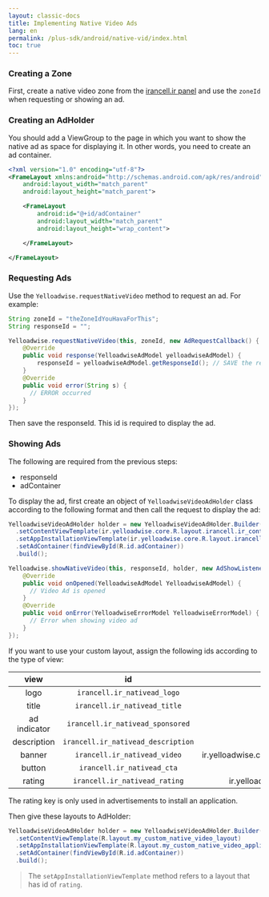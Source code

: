 ```yaml
---
layout: classic-docs
title: Implementing Native Video Ads
lang: en
permalink: /plus-sdk/android/native-vid/index.html
toc: true
---
```


### Creating a Zone
First, create a native video zone from the [irancell.ir panel](https://dashboard.irancell.ir/) and use the `zoneId` when requesting or showing an ad.

### Creating an AdHolder
You should add a ViewGroup to the page in which you want to show the native ad as space for displaying it. In other words, you need to create an ad container.

```xml
<?xml version="1.0" encoding="utf-8"?>
<FrameLayout xmlns:android="http://schemas.android.com/apk/res/android"
    android:layout_width="match_parent"
    android:layout_height="match_parent">

    <FrameLayout
        android:id="@+id/adContainer"
        android:layout_width="match_parent"
        android:layout_height="wrap_content">

    </FrameLayout>

</FrameLayout>
```

### Requesting Ads
Use the `Yelloadwise.requestNativeVideo` method to request an ad. For example:

```java
String zoneId = "theZoneIdYouHavaForThis";
String responseId = "";

Yelloadwise.requestNativeVideo(this, zoneId, new AdRequestCallback() {
    @Override
    public void response(YelloadwiseAdModel yelloadwiseAdModel) {
        responseId = yelloadwiseAdModel.getResponseId(); // SAVE the responseID
    }
    @Override
    public void error(String s) {
      // ERROR occurred
    }
});
```

Then save the responseId. This id is required to display the ad.

### Showing Ads

The following are required from the previous steps:
- responseId
- adContainer

To display the ad, first create an object of `YelloadwiseVideoAdHolder` class according to the following format and then call the request to display the ad:

```java
YelloadwiseVideoAdHolder holder = new YelloadwiseVideoAdHolder.Builder()
  .setContentViewTemplate(ir.yelloadwise.core.R.layout.irancell.ir_content_video_ad_template)
  .setAppInstallationViewTemplate(ir.yelloadwise.core.R.layout.irancell.ir_app_installation_video_ad_template)
  .setAdContainer(findViewById(R.id.adContainer))
  .build();

Yelloadwise.showNativeVideo(this, responseId, holder, new AdShowListener() {
    @Override
    public void onOpened(YelloadwiseAdModel YelloadwiseAdModel) {
      // Video Ad is opened
    }
    @Override
    public void onError(YelloadwiseErrorModel YelloadwiseErrorModel) {
      // Error when showing video ad
    }
});
```

If you want to use your custom layout, assign the following ids according to the type of view:

|       view       |              id              | type  |
|:------------:|:----------------------------:|:-:|
|     logo     |     `irancell.ir_nativead_logo`    | `ImageView`  |
|     title    |    `irancell.ir_nativead_title`    | `TextView`  |
| ad indicator |  `irancell.ir_nativead_sponsored`  | `View`  |
|  description | `irancell.ir_nativead_description` | `TextView`  |
|    banner    |    `irancell.ir_nativead_video`   | ir.yelloadwise.core.nativeads.views.videoplayer.VideoContainer  |
|    button    |     `irancell.ir_nativead_cta`     | `TextView`  |
| rating |  `irancell.ir_nativead_rating`  | ir.yelloadwise.core.nativeads.views.RateStarView  |

The rating key is only used in advertisements to install an application.

Then give these layouts to AdHolder:

```java
YelloadwiseVideoAdHolder holder = new YelloadwiseVideoAdHolder.Builder()
  .setContentViewTemplate(R.layout.my_custom_native_video_layout)
  .setAppInstallationViewTemplate(R.layout.my_custom_native_video_application_layout)
  .setAdContainer(findViewById(R.id.adContainer))
  .build();
```

> The `setAppInstallationViewTemplate` method refers to a layout that has id of `rating`.
